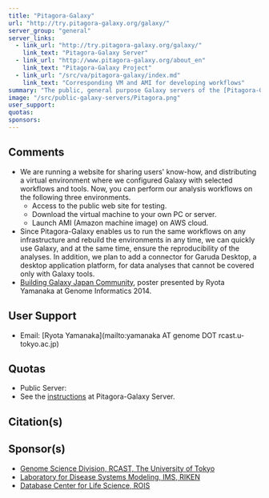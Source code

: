 ```yaml
---
title: "Pitagora-Galaxy"
url: "http://try.pitagora-galaxy.org/galaxy/"
server_group: "general"
server_links: 
  - link_url: "http://try.pitagora-galaxy.org/galaxy/"
    link_text: "Pitagora-Galaxy Server"
  - link_url: "http://www.pitagora-galaxy.org/about_en"
    link_text: "Pitagora-Galaxy Project"
  - link_url: "/src/va/pitagora-galaxy/index.md"
    link_text: "Corresponding VM and AMI for developing workflows"
summary: "The public, general purpose Galaxy servers of the [Pitagora-Galaxy Project](http://www.pitagora-galaxy.org/about_en).  This server is intended for testing and sharing.  Heavy analysis should be performed using the project's identical virtual machine (VM) or Amazon Machine Image (AMI). "
image: "/src/public-galaxy-servers/Pitagora.png"
user_support: 
quotas: 
sponsors: 
---
```


## Comments

* We are running a website for sharing users' know-how, and distributing a virtual environment where we configured Galaxy with selected workflows and tools. Now, you can perform our analysis workflows on the following three environments.
  * Access to the public web site for testing.
  * Download the virtual machine to your own PC or server.
  * Launch AMI (Amazon machine image) on AWS cloud.
* Since Pitagora-Galaxy enables us to run the same workflows on any infrastructure and rebuild the environments in any time, we can quickly use Galaxy, and at the same time, ensure the reproducibility of the analyses. In addition, we plan to add a connector for Garuda Desktop, a desktop application platform, for data analyses that cannot be covered only with Galaxy tools.
* [Building Galaxy Japan Community](https://depot.galaxyproject.org/hub/attachments/documents/posters/2014PitagoraYanamaka.pdf), poster presented by Ryota Yamanaka at Genome Informatics 2014.

## User Support

* Email: [Ryota Yamanaka](mailto:yamanaka AT genome DOT rcast.u-tokyo.ac.jp)

## Quotas

* Public Server:
* See the [instructions](http://try.pitagora-galaxy.org/galaxy/) at Pitagora-Galaxy Server.

## Citation(s)

## Sponsor(s)

* [Genome Science Division, RCAST, The University of Tokyo](http://www.genome.rcast.u-tokyo.ac.jp/en/)
* [Laboratory for Disease Systems Modeling, IMS, RIKEN](http://www.riken.jp/en/research/labs/ims/dis_sys_model/)
* [Database Center for Life Science, ROIS](http://dbcls.rois.ac.jp/en/)
